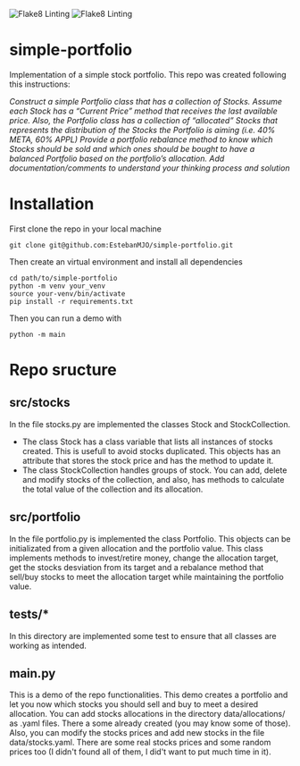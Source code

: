 ![Flake8 Linting](https://github.com/EstebanMJO/simpe-portfolio/actions/workflows/lint.yml/badge.svg) ![Flake8 Linting](https://github.com/EstebanMJO/simpe-portfolio/actions/workflows/pytest.yml/badge.svg)

# simple-portfolio
Implementation of a simple stock portfolio. This repo was created following this instructions:

*Construct a simple Portfolio class that has a collection of Stocks. Assume each Stock has a “Current Price” method that receives the last available price. Also, the Portfolio class has a collection of “allocated” Stocks that represents the distribution of the Stocks the Portfolio is aiming (i.e. 40% META, 60% APPL)
Provide a portfolio rebalance method to know which Stocks should be sold and which ones should be bought to have a balanced Portfolio based on the portfolio’s allocation.
Add documentation/comments to understand your thinking process and solution*

# Installation
First clone the repo in your local machine
```
git clone git@github.com:EstebanMJO/simple-portfolio.git
```

Then create an virtual environment and install all dependencies
```
cd path/to/simple-portfolio
python -m venv your_venv
source your-venv/bin/activate
pip install -r requirements.txt
```
Then you can run a demo with
```
python -m main
```

# Repo sructure
## src/stocks
In the file stocks.py are implemented the classes Stock and StockCollection.
- The class Stock has a class variable that lists all instances of stocks created. This is usefull to avoid stocks duplicated. This objects has an attribute that stores the stock price and has the method to update it.
- The class StockCollection handles groups of stock. You can add, delete and modify stocks of the collection, and also, has methods to calculate the total value of the collection and its allocation.

## src/portfolio
In the file portfolio.py is implemented the class Portfolio. This objects can be initializated from a given allocation and the portfolio value. This class implements methods to invest/retire money, change the allocation target, get the stocks desviation from its target and a rebalance method that sell/buy stocks to meet the allocation target while maintaining the portfolio value.

## tests/*
In this directory are implemented some test to ensure that all classes are working as intended.

## main.py
This is a demo of the repo functionalities. This demo creates a portfolio and let you now which stocks you should sell and buy to meet a desired allocation.
You can add stocks allocations in the directory data/allocations/ as .yaml files. There a some already created (you may know some of those).
Also, you can modify the stocks prices and add new stocks in the file data/stocks.yaml. There are some real stocks prices and some random prices too (I didn't found all of them, I did't want to put much time in it).

